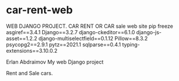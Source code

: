 # car-rent-web
WEB DJANGO PROJECT. CAR RENT OR CAR sale web site
pip freeze
asgiref==3.4.1
Django==3.2.7
django-ckeditor==6.1.0
django-js-asset==1.2.2
django-multiselectfield==0.1.12
Pillow==8.3.2
psycopg2==2.9.1
pytz==2021.1
sqlparse==0.4.1
typing-extensions==3.10.0.2

Erlan Abdraimov My web Django project

Rent and Sale cars.
